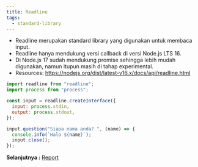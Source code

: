 ```yaml
---
title: Readline
tags:
  - standard-library
---
```


- Readline merupakan standard library yang digunakan untuk membaca input.
- Readline hanya mendukung versi callback di versi Node.js LTS 16.
- Di Node.js 17 sudah mendukung promise sehingga lebih mudah digunakan, namun itupun masih di tahap experimental.
- Resources: https://nodejs.org/dist/latest-v16.x/docs/api/readline.html

```js
import readline from "readline";
import process from "process";

const input = readline.createInterface({
  input: process.stdin,
  output: process.stdout,
});

input.question("Siapa nama anda? ", (name) => {
  console.info(`Halo ${name}`);
  input.close();
});
```

**Selanjutnya :** [Report](report.md)